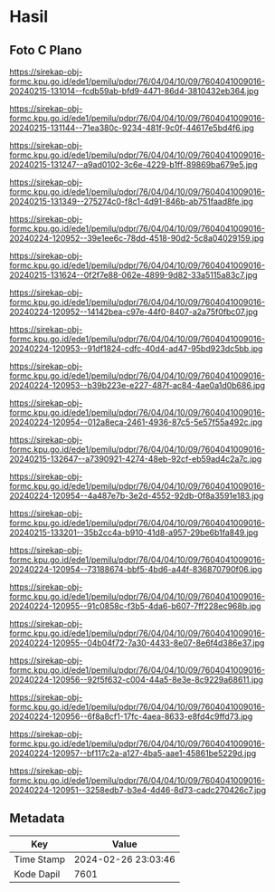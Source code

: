 # Hasil

## Foto C Plano

https://sirekap-obj-formc.kpu.go.id/ede1/pemilu/pdpr/76/04/04/10/09/7604041009016-20240215-131014--fcdb59ab-bfd9-4471-86d4-3810432eb364.jpg

https://sirekap-obj-formc.kpu.go.id/ede1/pemilu/pdpr/76/04/04/10/09/7604041009016-20240215-131144--71ea380c-9234-481f-9c0f-44617e5bd4f6.jpg

https://sirekap-obj-formc.kpu.go.id/ede1/pemilu/pdpr/76/04/04/10/09/7604041009016-20240215-131247--a9ad0102-3c6e-4229-b1ff-89869ba679e5.jpg

https://sirekap-obj-formc.kpu.go.id/ede1/pemilu/pdpr/76/04/04/10/09/7604041009016-20240215-131349--275274c0-f8c1-4d91-846b-ab751faad8fe.jpg

https://sirekap-obj-formc.kpu.go.id/ede1/pemilu/pdpr/76/04/04/10/09/7604041009016-20240224-120952--39e1ee6c-78dd-4518-90d2-5c8a04029159.jpg

https://sirekap-obj-formc.kpu.go.id/ede1/pemilu/pdpr/76/04/04/10/09/7604041009016-20240215-131624--0f2f7e88-062e-4899-9d82-33a5115a83c7.jpg

https://sirekap-obj-formc.kpu.go.id/ede1/pemilu/pdpr/76/04/04/10/09/7604041009016-20240224-120952--14142bea-c97e-44f0-8407-a2a75f0fbc07.jpg

https://sirekap-obj-formc.kpu.go.id/ede1/pemilu/pdpr/76/04/04/10/09/7604041009016-20240224-120953--91df1824-cdfc-40d4-ad47-95bd923dc5bb.jpg

https://sirekap-obj-formc.kpu.go.id/ede1/pemilu/pdpr/76/04/04/10/09/7604041009016-20240224-120953--b39b223e-e227-487f-ac84-4ae0a1d0b686.jpg

https://sirekap-obj-formc.kpu.go.id/ede1/pemilu/pdpr/76/04/04/10/09/7604041009016-20240224-120954--012a8eca-2461-4936-87c5-5e57f55a492c.jpg

https://sirekap-obj-formc.kpu.go.id/ede1/pemilu/pdpr/76/04/04/10/09/7604041009016-20240215-132647--a7390921-4274-48eb-92cf-eb59ad4c2a7c.jpg

https://sirekap-obj-formc.kpu.go.id/ede1/pemilu/pdpr/76/04/04/10/09/7604041009016-20240224-120954--4a487e7b-3e2d-4552-92db-0f8a3591e183.jpg

https://sirekap-obj-formc.kpu.go.id/ede1/pemilu/pdpr/76/04/04/10/09/7604041009016-20240215-133201--35b2cc4a-b910-41d8-a957-29be6b1fa849.jpg

https://sirekap-obj-formc.kpu.go.id/ede1/pemilu/pdpr/76/04/04/10/09/7604041009016-20240224-120954--73188674-bbf5-4bd6-a44f-836870790f06.jpg

https://sirekap-obj-formc.kpu.go.id/ede1/pemilu/pdpr/76/04/04/10/09/7604041009016-20240224-120955--91c0858c-f3b5-4da6-b607-7ff228ec968b.jpg

https://sirekap-obj-formc.kpu.go.id/ede1/pemilu/pdpr/76/04/04/10/09/7604041009016-20240224-120955--04b04f72-7a30-4433-8e07-8e6f4d386e37.jpg

https://sirekap-obj-formc.kpu.go.id/ede1/pemilu/pdpr/76/04/04/10/09/7604041009016-20240224-120956--92f5f632-c004-44a5-8e3e-8c9229a68611.jpg

https://sirekap-obj-formc.kpu.go.id/ede1/pemilu/pdpr/76/04/04/10/09/7604041009016-20240224-120956--6f8a8cf1-17fc-4aea-8633-e8fd4c9ffd73.jpg

https://sirekap-obj-formc.kpu.go.id/ede1/pemilu/pdpr/76/04/04/10/09/7604041009016-20240224-120957--bf117c2a-a127-4ba5-aae1-45861be5229d.jpg

https://sirekap-obj-formc.kpu.go.id/ede1/pemilu/pdpr/76/04/04/10/09/7604041009016-20240224-120951--3258edb7-b3e4-4d46-8d73-cadc270426c7.jpg


## Metadata

| Key        | Value               |
| ---------- | ------------------- |
| Time Stamp | 2024-02-26 23:03:46 |
| Kode Dapil | 7601                |




